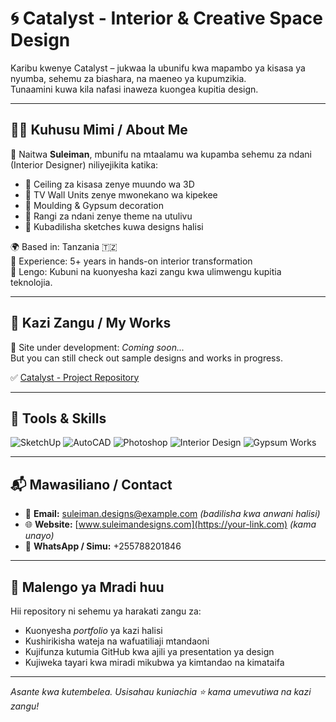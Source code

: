 # 🌀 Catalyst - Interior & Creative Space Design

Karibu kwenye Catalyst – jukwaa la ubunifu kwa mapambo ya kisasa ya nyumba, sehemu za biashara, na maeneo ya kupumzikia.  
Tunaamini kuwa kila nafasi inaweza kuongea kupitia design.

---

## 🧑‍🎨 Kuhusu Mimi / About Me

👋 Naitwa **Suleiman**, mbunifu na mtaalamu wa kupamba sehemu za ndani (Interior Designer) niliyejikita katika:

- 🔹 Ceiling za kisasa zenye muundo wa 3D
- 🔹 TV Wall Units zenye mwonekano wa kipekee
- 🔹 Moulding & Gypsum decoration
- 🔹 Rangi za ndani zenye theme na utulivu
- 🔹 Kubadilisha sketches kuwa designs halisi

🌍 Based in: Tanzania 🇹🇿  
📅 Experience: 5+ years in hands-on interior transformation  
🎯 Lengo: Kubuni na kuonyesha kazi zangu kwa ulimwengu kupitia teknolojia.

---

## 📸 Kazi Zangu / My Works

🚧 Site under development: *Coming soon...*  
But you can still check out sample designs and works in progress.

✅ [Catalyst - Project Repository](https://github.com/catalyst-interior-designer/Catalyst)

---

## 💼 Tools & Skills

![SketchUp](https://img.shields.io/badge/-SketchUp-blue?logo=sketchup)
![AutoCAD](https://img.shields.io/badge/-AutoCAD-red?logo=autodesk)
![Photoshop](https://img.shields.io/badge/-Photoshop-001e36?logo=adobe-photoshop&logoColor=white)
![Interior Design](https://img.shields.io/badge/-Interior--Design-green)
![Gypsum Works](https://img.shields.io/badge/-Gypsum--Ceilings-yellow)

---

## 📬 Mawasiliano / Contact

- 📧 **Email:** suleiman.designs@example.com *(badilisha kwa anwani halisi)*
- 🌐 **Website:** [www.suleimandesigns.com](https://your-link.com) *(kama unayo)*
- 📱 **WhatsApp / Simu:** +255788201846

---

## 📌 Malengo ya Mradi huu

Hii repository ni sehemu ya harakati zangu za:
- Kuonyesha *portfolio* ya kazi halisi
- Kushirikisha wateja na wafuatiliaji mtandaoni
- Kujifunza kutumia GitHub kwa ajili ya presentation ya design
- Kujiweka tayari kwa miradi mikubwa ya kimtandao na kimataifa

---

*Asante kwa kutembelea. Usisahau kuniachia ⭐ kama umevutiwa na kazi zangu!*
